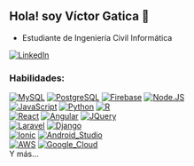 ## Hola! soy Víctor Gatica 👋
- Estudiante de Ingeniería Civil Informática

[![LinkedIn](https://img.shields.io/badge/LinkedIn-1575F9?style=for-the-badge&logo=linkedin&logoColor=white&labelColor=101010)](https://www.linkedin.com/in/gaticavm9/)


### Habilidades:
[![MySQL](https://img.shields.io/badge/MySQL-E87812?style=for-the-badge&logo=mysql&logoColor=white&labelColor=101010)]()
[![PostgreSQL](https://img.shields.io/badge/PostgreSQL-4479A1?style=for-the-badge&logo=postgresql&logoColor=white&labelColor=101010)]()
[![Firebase](https://img.shields.io/badge/Firebase-FFCA28?style=for-the-badge&logo=firebase&logoColor=white&labelColor=101010)]()
[![Node.JS](https://img.shields.io/badge/Node.JS-339933?style=for-the-badge&logo=node.js&logoColor=white&labelColor=101010)]()
</br>
[![JavaScript](https://img.shields.io/badge/JavaScript-F7DF1E?style=for-the-badge&logo=javascript&logoColor=white&labelColor=101010)]()
[![Python](https://img.shields.io/badge/Python-339933?style=for-the-badge&logo=java&logoColor=white&labelColor=101010)]()
[![R](https://img.shields.io/badge/R-C1C3C6?style=for-the-badge&logo=r&logoColor=white&labelColor=101010)]()
</br>
[![React](https://img.shields.io/badge/React-61dafb?style=for-the-badge&logo=react&logoColor=white&labelColor=101010)]()
[![Angular](https://img.shields.io/badge/Angular-DD0031?style=for-the-badge&logo=angular&logoColor=white&labelColor=101010)]()
[![JQuery](https://img.shields.io/badge/JQuery-0769AD?style=for-the-badge&logo=jquery&logoColor=white&labelColor=101010)]()
</br>
[![Laravel](https://img.shields.io/badge/Laravel-FF2D20?style=for-the-badge&logo=laravel&logoColor=white&labelColor=101010)]()
[![Django](https://img.shields.io/badge/Django-092E20?style=for-the-badge&logo=django&logoColor=white&labelColor=101010)]()
</br>
[![Ionic](https://img.shields.io/badge/Ionic-1575F9?style=for-the-badge&logo=ionic&logoColor=white&labelColor=101010)]()
[![Android_Studio](https://img.shields.io/badge/Android_Studio-3DDC84?style=for-the-badge&logo=android-studio&logoColor=white&labelColor=101010)]()
</br>
[![AWS](https://img.shields.io/badge/AWS-232F3E?style=for-the-badge&logo=amazon-aws&logoColor=white&labelColor=101010)]()
[![Google_Cloud](https://img.shields.io/badge/Google_Cloud-4285F4?style=for-the-badge&logo=googlecloud&logoColor=white&labelColor=101010)]()
</br>
Y más...

<!--
**gaticavm9/Gaticavm9** is a ✨ _special_ ✨ repository because its `README.md` (this file) appears on your GitHub profile.

Here are some ideas to get you started:

- 🔭 I’m currently working on ...
- 🌱 I’m currently learning ...
- 👯 I’m looking to collaborate on ...
- 🤔 I’m looking for help with ...
- 💬 Ask me about ...
- 📫 How to reach me: ...
- 😄 Pronouns: ...
- ⚡ Fun fact: ...
-->
